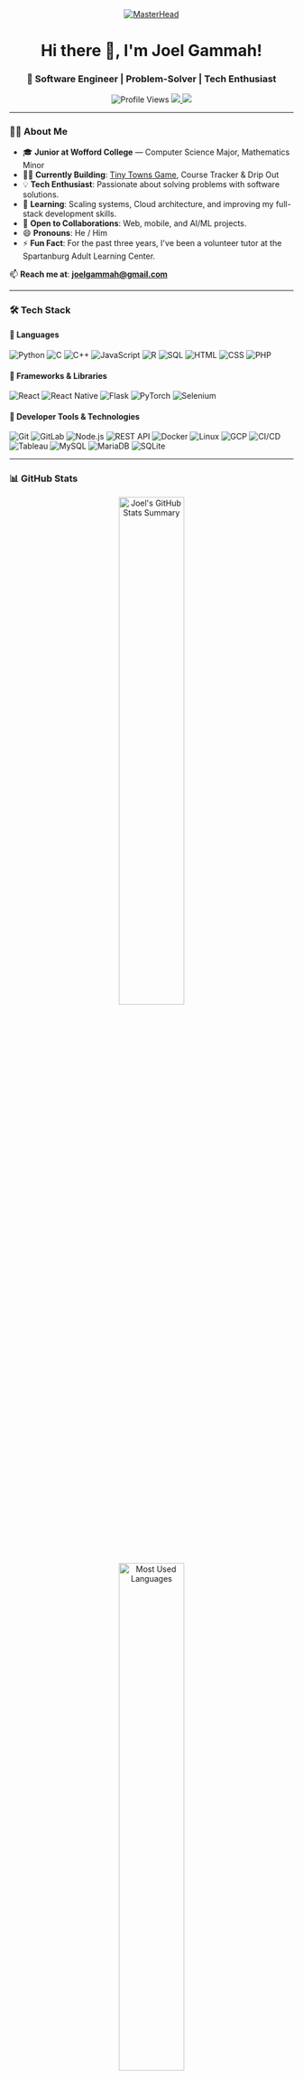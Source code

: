 <div align="center">
    <a href="https://github.com/joelgammah">
        <img src="https://media.tenor.com/xxxxx.gif" alt="MasterHead">
    </a>
</div>

<h1 align="center">Hi there 👋, I'm Joel Gammah!</h1>
<h3 align="center">🚀 Software Engineer | Problem-Solver | Tech Enthusiast </h3>

<p align="center">
   <img src="https://komarev.com/ghpvc/?username=joelgammah&label=Profile%20Views&color=blueviolet&style=flat" alt="Profile Views">
   <a href="www.linkedin.com/in/joelgammah" target="_blank">
      <img src="https://img.shields.io/badge/LinkedIn-JoelGammah-blue?style=flat&logo=linkedin">
   </a>
   <a href="https://github.com/joelgammah" target="_blank">
      <img src="https://img.shields.io/github/followers/joelgammah?label=Followers&style=flat&color=green">
   </a>
</p>

---

### 👨‍💻 About Me

- 🎓 **Junior at Wofford College** — Computer Science Major, Mathematics Minor
- 👨‍💻 **Currently Building**: [Tiny Towns Game](https://github.com/joelgammah/project-tiny-towns.git), Course Tracker & Drip Out 
- 💡 **Tech Enthusiast**: Passionate about solving problems with software solutions.
- 🌱 **Learning**: Scaling systems, Cloud architecture, and improving my full-stack development skills.
- 🤝 **Open to Collaborations**: Web, mobile, and AI/ML projects.
- 😄 **Pronouns**: He / Him
- ⚡ **Fun Fact**: For the past three years, I've been a volunteer tutor at the Spartanburg Adult Learning Center.

📫 **Reach me at**: **joelgammah@gmail.com**  

------

### 🛠️ Tech Stack

#### 📌 **Languages**
![Python](https://img.shields.io/badge/Python-3776AB?logo=python&logoColor=fff)
![C](https://img.shields.io/badge/C-A8B9CC?logo=c&logoColor=fff)
![C++](https://img.shields.io/badge/C++-00599C?logo=c%2B%2B&logoColor=fff)
![JavaScript](https://img.shields.io/badge/JavaScript-F7DF1E?logo=javascript&logoColor=000)
![R](https://img.shields.io/badge/R-276DC3?logo=r&logoColor=fff)
![SQL](https://img.shields.io/badge/SQL-4479A1?logo=mysql&logoColor=fff)
![HTML](https://img.shields.io/badge/HTML-E34F26?logo=html5&logoColor=fff)
![CSS](https://img.shields.io/badge/CSS-1572B6?logo=css3&logoColor=fff)
![PHP](https://img.shields.io/badge/PHP-777BB4?logo=php&logoColor=fff)

#### 📌 **Frameworks & Libraries**
![React](https://img.shields.io/badge/React-61DAFB?logo=react&logoColor=000)
![React Native](https://img.shields.io/badge/React%20Native-61DAFB?logo=react&logoColor=000)
![Flask](https://img.shields.io/badge/Flask-000?logo=flask&logoColor=fff)
![PyTorch](https://img.shields.io/badge/PyTorch-EE4C2C?logo=pytorch&logoColor=fff)
![Selenium](https://img.shields.io/badge/Selenium-43B02A?logo=selenium&logoColor=fff)

#### 📌 **Developer Tools & Technologies**
![Git](https://img.shields.io/badge/Git-F05032?logo=git&logoColor=fff)
![GitLab](https://img.shields.io/badge/GitLab-FC6D26?logo=gitlab&logoColor=fff)
![Node.js](https://img.shields.io/badge/Node.js-339933?logo=node.js&logoColor=fff)
![REST API](https://img.shields.io/badge/REST-02569B?logo=postman&logoColor=fff)
![Docker](https://img.shields.io/badge/Docker-2496ED?logo=docker&logoColor=fff)
![Linux](https://img.shields.io/badge/Linux-FCC624?logo=linux&logoColor=000)
![GCP](https://img.shields.io/badge/Google%20Cloud-4285F4?logo=googlecloud&logoColor=fff)
![CI/CD](https://img.shields.io/badge/CI/CD-6DB33F?logo=githubactions&logoColor=fff)
![Tableau](https://img.shields.io/badge/Tableau-E97627?logo=tableau&logoColor=fff)
![MySQL](https://img.shields.io/badge/MySQL-4479A1?logo=mysql&logoColor=fff)
![MariaDB](https://img.shields.io/badge/MariaDB-003545?logo=mariadb&logoColor=fff)
![SQLite](https://img.shields.io/badge/SQLite-003B57?logo=sqlite&logoColor=fff)

---

### 📊 GitHub Stats

<p align="center">
  <img src="https://github-profile-summary-cards.vercel.app/api/cards/stats?username=joelgammah&theme=radical" width="48%" alt="Joel's GitHub Stats Summary">
</p>

<p align="center">
  <img src="https://github-readme-stats.vercel.app/api/top-langs?username=joelgammah&layout=compact&theme=radical" width="48%" alt="Most Used Languages">
</p>

---

### 🚀 Featured Projects
Here are some cool projects I’ve worked on:

| Project | Description | Tech Stack |
|---------|------------|-----------|
| **[Tiny Towns Game](https://github.com/joelgammah/project-tiny-towns.git)** | Solo play Tiny Towns Game | HTML/CSS, JavaScript, PHP, Visual Basic, MySQL, Docker, Flask |
| **[Food Insecurity Dashboard](https://public.tableau.com/views/FoodInsecurityDashboard_CTLevel/Map?:language=en-US&:sid=&:redirect=auth&:display_count=n&:origin=viz_share_link)** | Interactive Tableau dashboard visualizing food insecurity trends | Python, SQL, Tableau |
| **[JobMan - Job Search App](https://github.com/joelgammah/job_search_app.git)** | Cross-platform mobile app for job seekers | React Native, REST API, Expo |
| **[DIJ Wiki](https://github.com/your-project-link)** | Wiki-style website built with Flask & GCP | Python, Flask, Google Cloud |
| **[VM to Symphony Converter](https://github.com/joelgammah/VM-to-Symphony-Translator.git)** | Translates VM code to Symphony Assembly Language | Python |

👉 Explore all my projects [here](https://github.com/joelgammah?tab=repositories)!

---

### 📬 Connect with Me!

<p align="center">
<a href="https://linkedin.com/in/joelgammah" target="blank">
    <img src="https://img.shields.io/badge/LinkedIn-JoelGammah-blue?style=for-the-badge&logo=linkedin">
</a>
<a href="https://github.com/joelgammah" target="blank">
    <img src="https://img.shields.io/badge/GitHub-joelgammah-black?style=for-the-badge&logo=github">
</a>
<a href="https://instagram.com/_joel.gama" target="blank">
    <img src="https://img.shields.io/badge/Instagram-_joel.gama-ff69b4?style=for-the-badge&logo=instagram">
</a>
</p>
